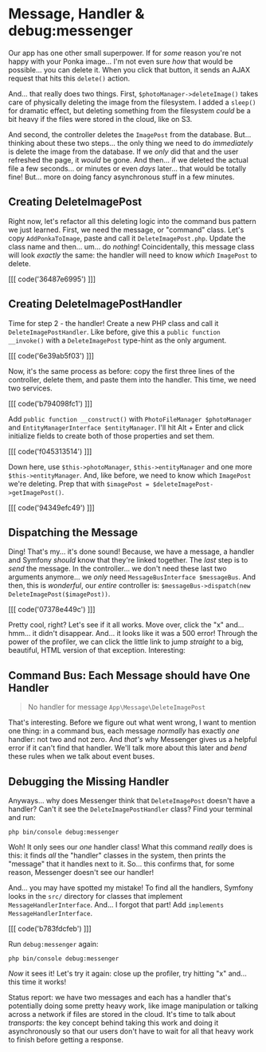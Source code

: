 # Message, Handler & debug:messenger

Our app has one other small superpower. If for *some* reason you're not happy with
your Ponka image... I'm not even sure *how* that would be possible... you can
delete it. When you click that button, it sends an AJAX request that hits this
`delete()` action.

And... that really does two things. First, `$photoManager->deleteImage()` takes
care of physically deleting the image from the filesystem. I added a `sleep()`
for dramatic effect, but deleting something from the filesystem *could* be a bit
heavy if the files were stored in the cloud, like on S3.

And second, the controller deletes the `ImagePost` from the database. But... thinking
about these two steps... the only thing we need to do *immediately* is delete the
image from the database. If we *only* did that and the user refreshed the page,
it *would* be gone. And then... if we deleted the actual file a few seconds... or
minutes or even *days* later... that would be totally fine! But... more on doing
fancy asynchronous stuff in a few minutes.

## Creating DeleteImagePost

Right now, let's refactor all this deleting logic into the command bus pattern we
just learned. First, we need the message, or "command" class. Let's copy
`AddPonkaToImage`, paste and call it `DeleteImagePost.php`. Update the class name
and then... um... do *nothing*! Coincidentally, this message class will look
*exactly* the same: the handler will need to know *which* `ImagePost` to delete.

[[[ code('36487e6995') ]]]

## Creating DeleteImagePostHandler

Time for step 2 - the handler! Create a new PHP class and call it
`DeleteImagePostHandler`. Like before, give this a `public function __invoke()`
with a `DeleteImagePost` type-hint as the only argument.

[[[ code('6e39ab5f03') ]]]

Now, it's the same process as before: copy the first three lines of the controller,
delete them, and paste them into the handler. This time, we need two services. 

[[[ code('b794098fc1') ]]]

Add `public function __construct()` with `PhotoFileManager $photoManager` and
`EntityManagerInterface $entityManager`. I'll hit Alt + Enter and click initialize
fields to create both of those properties and set them.

[[[ code('f045313514') ]]]

Down here, use `$this->photoManager`, `$this->entityManager` and one more
`$this->entityManager`. And, like before, we need to know which `ImagePost` we're
deleting. Prep that with `$imagePost = $deleteImagePost->getImagePost()`.

[[[ code('94349efc49') ]]]

## Dispatching the Message

Ding! That's my... it's done sound! Because, we have a message, a handler and Symfony
*should* know that they're linked together. The *last* step is to *send* the message.
In the controller... we don't need these last two arguments anymore... we *only*
need `MessageBusInterface $messageBus`. And then, this is *wonderful*, our *entire*
controller is: `$messageBus->dispatch(new DeleteImagePost($imagePost))`.

[[[ code('07378e449c') ]]]

Pretty cool, right? Let's see if it all works. Move over, click the "x" and... hmm...
it didn't disappear. And... it looks like it was a 500 error! Through the power
of the profiler, we can click the little link to jump *straight* to a big, beautiful,
HTML version of that exception. Interesting:

## Command Bus: Each Message should have One Handler

> No handler for message `App\Message\DeleteImagePost`

That's interesting. Before we figure out what went wrong, I want to mention one
thing: in a command bus, each message *normally* has exactly *one* handler: not
two and not zero. And *that's* why Messenger gives us a helpful error if it can't
find that handler. We'll talk more about this later and *bend* these rules when
we talk about event buses.

## Debugging the Missing Handler

Anyways... why does Messenger think that `DeleteImagePost` doesn't have a handler?
Can't it see the `DeleteImagePostHandler` class? Find your terminal and run:

```terminal
php bin/console debug:messenger
```

Woh! It only sees our *one* handler class! What this command *really* does is this:
it finds *all* the "handler" classes in the system, then prints the "message"
that it handles next to it. So... this confirms that, for some reason, Messenger
doesn't see our handler!

And... you may have spotted my mistake! To find all the handlers, Symfony looks
in the `src/` directory for classes that implement `MessageHandlerInterface`. And...
I forgot that part! Add `implements MessageHandlerInterface`.

[[[ code('b783fdcfeb') ]]]

Run `debug:messenger` again:

```terminal-silent
php bin/console debug:messenger
```

*Now* it sees it! Let's try it again: close up the profiler, try hitting "x"
and... this time it works!

Status report: we have two messages and each has a handler that's potentially doing
some pretty heavy work, like image manipulation or talking across a network if
files are stored in the cloud. It's time to talk about *transports*: the key
concept behind taking this work and doing it asynchronously so that our users
don't have to wait for all that heavy work to finish before getting a response.
